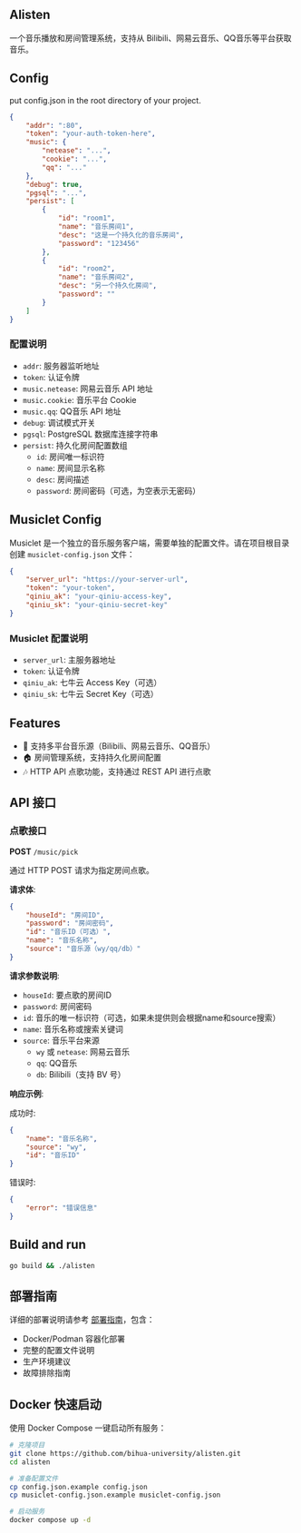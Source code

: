 ## Alisten

一个音乐播放和房间管理系统，支持从 Bilibili、网易云音乐、QQ音乐等平台获取音乐。

## Config

put config.json in the root directory of your project.

```json
{
    "addr": ":80",
    "token": "your-auth-token-here",
    "music": {
        "netease": "...",
        "cookie": "...",
        "qq": "..."
    },
    "debug": true,
    "pgsql": "...",
    "persist": [
        {
            "id": "room1",
            "name": "音乐房间1",
            "desc": "这是一个持久化的音乐房间",
            "password": "123456"
        },
        {
            "id": "room2", 
            "name": "音乐房间2",
            "desc": "另一个持久化房间",
            "password": ""
        }
    ]
}
```

### 配置说明

- `addr`: 服务器监听地址
- `token`: 认证令牌
- `music.netease`: 网易云音乐 API 地址
- `music.cookie`: 音乐平台 Cookie
- `music.qq`: QQ音乐 API 地址
- `debug`: 调试模式开关
- `pgsql`: PostgreSQL 数据库连接字符串
- `persist`: 持久化房间配置数组
  - `id`: 房间唯一标识符
  - `name`: 房间显示名称
  - `desc`: 房间描述
  - `password`: 房间密码（可选，为空表示无密码）

## Musiclet Config

Musiclet 是一个独立的音乐服务客户端，需要单独的配置文件。请在项目根目录创建 `musiclet-config.json` 文件：

```json
{
    "server_url": "https://your-server-url",
    "token": "your-token",
    "qiniu_ak": "your-qiniu-access-key",
    "qiniu_sk": "your-qiniu-secret-key"
}
```

### Musiclet 配置说明

- `server_url`: 主服务器地址
- `token`: 认证令牌
- `qiniu_ak`: 七牛云 Access Key（可选）
- `qiniu_sk`: 七牛云 Secret Key（可选）

## Features

- 🎵 支持多平台音乐源（Bilibili、网易云音乐、QQ音乐）
- 🏠 房间管理系统，支持持久化房间配置
- 🎶 HTTP API 点歌功能，支持通过 REST API 进行点歌

## API 接口

### 点歌接口

**POST** `/music/pick`

通过 HTTP POST 请求为指定房间点歌。

**请求体**:

```json
{
    "houseId": "房间ID",
    "password": "房间密码",
    "id": "音乐ID（可选）",
    "name": "音乐名称",
    "source": "音乐源（wy/qq/db）"
}
```

**请求参数说明**:

- `houseId`: 要点歌的房间ID
- `password`: 房间密码
- `id`: 音乐的唯一标识符（可选，如果未提供则会根据name和source搜索）
- `name`: 音乐名称或搜索关键词
- `source`: 音乐平台来源
  - `wy` 或 `netease`: 网易云音乐
  - `qq`: QQ音乐
  - `db`: Bilibili（支持 BV 号）

**响应示例**:

成功时:

```json
{
    "name": "音乐名称",
    "source": "wy",
    "id": "音乐ID"
}
```

错误时:

```json
{
    "error": "错误信息"
}
```

## Build and run

```bash
go build && ./alisten
```

## 部署指南

详细的部署说明请参考 [部署指南](docs/deploy.md)，包含：

- Docker/Podman 容器化部署
- 完整的配置文件说明
- 生产环境建议
- 故障排除指南

## Docker 快速启动

使用 Docker Compose 一键启动所有服务：

```bash
# 克隆项目
git clone https://github.com/bihua-university/alisten.git
cd alisten

# 准备配置文件
cp config.json.example config.json
cp musiclet-config.json.example musiclet-config.json

# 启动服务
docker compose up -d
```
